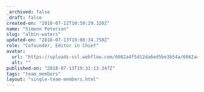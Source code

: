 ```yaml
---
_archived: false
_draft: false
created-on: "2018-07-12T10:50:29.320Z"
name: "Simeon Peterson"
slug: "albin-waters"
updated-on: "2018-07-13T19:08:34.758Z"
role: "Cofounder, Editor in Chief"
avatar:
  url: "https://uploads-ssl.webflow.com/6062a4f5d12da6ed5be3b54a/6062a4f5d12da61cd0e3b5d6_1.jpg"
  alt: ""
published-on: "2018-07-13T19:31:13.347Z"
tags: "team_members"
layout: "single-team-members.html"
---
```




